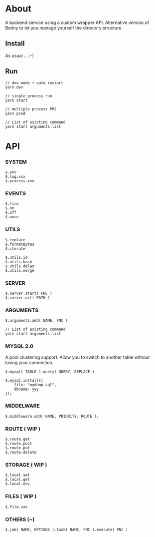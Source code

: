 # About
A backend service using a custom wrapper API. Alternative version of Betiny to let you manage yourself the directory structure.

## Install
As usual ... :-)

## Run

    // dev mode + auto restart
    yarn dev  

    // single process run
    yarn start

    // multiple process PM2
    yarn prod 

    // List of existing command 
    yarn start arguments:list 

# API

### SYSTEM

    $.env
    $.log.xxx
    $.process.xxx

### EVENTS

    $.fire
    $.on
    $.off   
    $.once

### UTILS

    $.replace
    $.formatBytes
    $.iterate

    $.utils.id
    $.utils.hash
    $.utils.delay
    $.utils.merge

### SERVER

    $.server.start( FNC )
    $.server.url( PATH )

### ARGUMENTS

    $.arguments.add( NAME, FNC )

    // List of existing command
    yarn start arguments:list

### MYSQL 2.0
A pool clustering support. Allow you to switch to another table without losing your connection.

    $.mysql( TABLE ).query( QUERY, REPLACE )

    $.mysql.install({
        file: "mydump.sql",
        dbname: yyy
    });

### MIDDELWARE

    $.middleware.add( NAME, PRIORITY, ROUTE );

### ROUTE ( WIP )

    $.route.get
    $.route.post
    $.route.put
    $.route.delete

### STORAGE ( WIP )

    $.local.set
    $.local.get
    $.local.env

### FILES ( WIP )

    $.file.xxx

### OTHERS (~)
   
    $.job( NAME, OPTIONS ).task( NAME, FNC ).execute( FNC )
